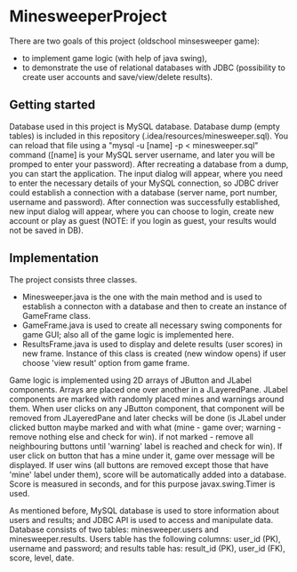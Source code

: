 # MinesweeperProject
There are two goals of this project (oldschool minsesweeper game):
- to implement game logic (with help of java swing),
- to demonstrate the use of relational databases with JDBC (possibility to create user accounts and save/view/delete results).
## Getting started
Database used in this project is MySQL database. Database dump (empty tables) is included in this repository (.idea/resources/minesweeper.sql). 
You can reload that file using a "mysql -u [name] -p < minesweeper.sql" command ([name] is your MySQL server username, and later you will be promped to enter your password).
After recreating a database from a dump, you can start the application. 
The input dialog will appear, where you need to enter the necessary details of your MySQL connection, so JDBC driver could establish a connection with a database (server name, port number, username and password).
After connection was successfully established, new input dialog will appear, where you can choose to login, create new account or play as guest (NOTE: if you login as guest, your results would not be saved in DB).
## Implementation
The project consists three classes. 
- Minesweeper.java is the one with the main method and is used to establish a connecton with a database and then to create an instance of GameFrame class.
- GameFrame.java is used to create all necessary swing components for game GUI; also all of the game logic is implemented here.
- ResultsFrame.java is used to display and delete results (user scores) in new frame. Instance of this class is created (new window opens) if user choose 'view result' option from game frame.

Game logic is implemented using 2D arrays of JButton and JLabel components. Arrays are placed one over another in a JLayeredPane. JLabel components are marked with randomly placed mines and warnings around them.
When user clicks on any JButton component, that component will be removed from JLayeredPane and later checks will be done (is JLabel under clicked button maybe marked and with what (mine - game over; warning - remove nothing else and check for win). if not marked - remove all neighbouring buttons until 'warning' label is reached and check for win).
If user click on button that has a mine under it, game over message will be displayed. If user wins (all buttons are removed except those that have 'mine' label under them), score will be automatically added into a database.
Score is measured in seconds, and for this purpose javax.swing.Timer is used.

As mentioned before, MySQL database is used to store information about users and results; and JDBC API is used to access and manipulate data. Database consists of two tables: minesweeper.users and minesweeper.results.
Users table has the following columns: user_id (PK), username and password; and results table has: result_id (PK), user_id (FK), score, level, date.
